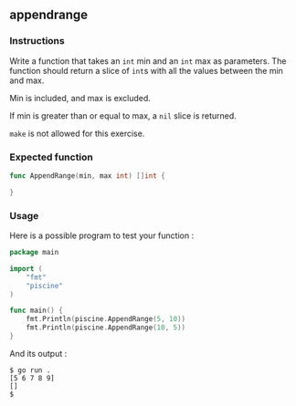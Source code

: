## appendrange

### Instructions

Write a function that takes an `int` min and an `int` max as parameters. The function should return a slice of `int`s with all the values between the min and max.

Min is included, and max is excluded.

If min is greater than or equal to max, a `nil` slice is returned.

`make` is not allowed for this exercise.

### Expected function

```go
func AppendRange(min, max int) []int {

}
```

### Usage

Here is a possible program to test your function :

```go
package main

import (
	"fmt"
	"piscine"
)

func main() {
	fmt.Println(piscine.AppendRange(5, 10))
	fmt.Println(piscine.AppendRange(10, 5))
}
```

And its output :

```console
$ go run .
[5 6 7 8 9]
[]
$
```
